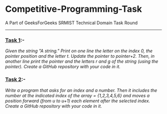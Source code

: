 # Competitive-Programming-Task
A Part of GeeksForGeeks SRMIST Technical Domain Task Round <hr>

<u><h3>Task 1</u>:-</h3>
<i>Given the string "A string." Print on one line the letter on the index 0, the pointer position and the letter t. Update the pointer to pointer+2. Then, in another line print the pointer and the letters r and g of the string (using the pointer). Create a GitHub repository with your code in it.</i>

<u><h3>Task 2</u>:-</h3>
<i>Write a program that asks for an index and a number. Then it includes the number at the indicated index of the array = {1,2,3,4,5,6} and moves a position forward (from u to u+1) each element after the selected index. Create a GitHub repository with your code in it.</i>
